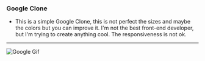 ### Google Clone

- This is a simple Google Clone, this is not perfect the sizes and maybe the colors but you can improve it. I'm not the best front-end developer, but I'm trying to create anything cool. The responsiveness is not ok.

----------------------------------

<img src="https://i.imgur.com/oDVMwOJ.gif" alt="Google Gif">

